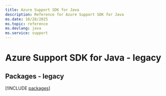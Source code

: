 ```yaml
---
title: Azure Support SDK for Java
description: Reference for Azure Support SDK for Java
ms.date: 10/28/2025
ms.topic: reference
ms.devlang: java
ms.service: support
---
```

# Azure Support SDK for Java - legacy
## Packages - legacy
[!INCLUDE [packages](support-index.md)]